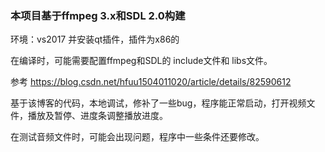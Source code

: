 ### 本项目基于ffmpeg 3.x和SDL 2.0构建

环境：vs2017 并安装qt插件，插件为x86的

在编译时，可能需要配置ffmpeg和SDL的 include文件和 libs文件。

参考 https://blog.csdn.net/hfuu1504011020/article/details/82590612

基于该博客的代码，本地调试，修补了一些bug，程序能正常启动，打开视频文件，播放及暂停、进度条调整播放进度。

在测试音频文件时，可能会出现问题，程序中一些条件还要修改。